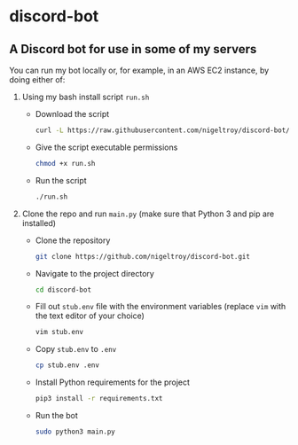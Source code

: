 # discord-bot

## A Discord bot for use in some of my servers

You can run my bot locally or, for example, in an AWS EC2 instance, by doing either of:

1. Using my bash install script `run.sh`

    - Download the script

        ```bash
        curl -L https://raw.githubusercontent.com/nigeltroy/discord-bot/master/run.sh -o run.sh
        ```

    - Give the script executable permissions

        ```bash
        chmod +x run.sh
        ```

    - Run the script

        ```bash
        ./run.sh
        ```

2. Clone the repo and run `main.py` (make sure that Python 3 and pip are installed)

    - Clone the repository

        ```bash
        git clone https://github.com/nigeltroy/discord-bot.git
        ```

    - Navigate to the project directory

        ```bash
        cd discord-bot
        ```

    - Fill out `stub.env` file with the environment variables (replace `vim` with the text editor of your choice)

        ```bash
        vim stub.env
        ```

    - Copy `stub.env` to `.env`

        ```bash
        cp stub.env .env
        ```

    - Install Python requirements for the project

        ```bash
        pip3 install -r requirements.txt
        ```

    - Run the bot

        ```bash
        sudo python3 main.py
        ```
